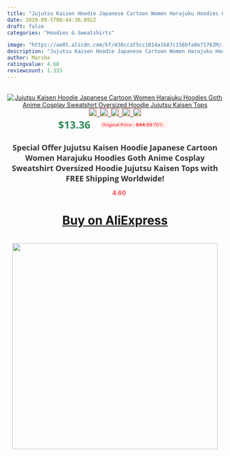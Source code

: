```yaml
---
title: "Jujutsu Kaisen Hoodie Japanese Cartoon Women Harajuku Hoodies Goth Anime Cosplay Sweatshirt Oversized Hoodie Jujutsu Kaisen Tops"
date: 2020-09-5T08:44:36.892Z
draft: false
categories: "Hoodies & Sweatshirts"

image: "https://ae01.alicdn.com/kf/H36ccaf5cc1014a1b87c156bfa8e71762M/Jujutsu-Kaisen-Hoodie-Japanese-Cartoon-Women-Harajuku-Hoodies-Goth-Anime-Cosplay-Sweatshirt-Oversized-Hoodie-Jujutsu-Kaisen.jpg"
description: "Jujutsu Kaisen Hoodie Japanese Cartoon Women Harajuku Hoodies Goth Anime Cosplay Sweatshirt Oversized Hoodie Jujutsu Kaisen Tops"
author: Marsha
ratingvalue: 4.60
reviewcount: 1.333
---
```

<br>
<div style="text-align: center;">
<a href="https://s.click.aliexpress.com/e/_A8EUKv" target="_blank" rel="nofollow noopener noreferrer"><img alt="Jujutsu Kaisen Hoodie Japanese Cartoon Women Harajuku Hoodies Goth Anime Cosplay Sweatshirt Oversized Hoodie Jujutsu Kaisen Tops" class="magnifier-image" src="https://ae01.alicdn.com/kf/H36ccaf5cc1014a1b87c156bfa8e71762M/Jujutsu-Kaisen-Hoodie-Japanese-Cartoon-Women-Harajuku-Hoodies-Goth-Anime-Cosplay-Sweatshirt-Oversized-Hoodie-Jujutsu-Kaisen.jpg_640x640.jpg">
<br>
<img style="border:1px solid salmon" src="https://ae01.alicdn.com/kf/H36ccaf5cc1014a1b87c156bfa8e71762M/Jujutsu-Kaisen-Hoodie-Japanese-Cartoon-Women-Harajuku-Hoodies-Goth-Anime-Cosplay-Sweatshirt-Oversized-Hoodie-Jujutsu-Kaisen.jpg_120x120.jpg">&nbsp;&nbsp;<img style="border:1px solid salmon" src="https://ae01.alicdn.com/kf/H1b2ccaaf9b1242bcbd32a111af4f0e39V/Jujutsu-Kaisen-Hoodie-Japanese-Cartoon-Women-Harajuku-Hoodies-Goth-Anime-Cosplay-Sweatshirt-Oversized-Hoodie-Jujutsu-Kaisen.jpg_120x120.jpg">&nbsp;&nbsp;<img style="border:1px solid salmon" src="https://ae01.alicdn.com/kf/Hacea61b7ee5a425fa34e5cbb30507a94k/Jujutsu-Kaisen-Hoodie-Japanese-Cartoon-Women-Harajuku-Hoodies-Goth-Anime-Cosplay-Sweatshirt-Oversized-Hoodie-Jujutsu-Kaisen.jpg_120x120.jpg">&nbsp;&nbsp;<img style="border:1px solid salmon" src="https://ae01.alicdn.com/kf/He1a2a03d21854c73a4538d25e6b7aa7eR/Jujutsu-Kaisen-Hoodie-Japanese-Cartoon-Women-Harajuku-Hoodies-Goth-Anime-Cosplay-Sweatshirt-Oversized-Hoodie-Jujutsu-Kaisen.jpg_120x120.jpg">&nbsp;&nbsp;<img style="border:1px solid salmon" src="https://ae01.alicdn.com/kf/H6fb59142a3e140e0a2c217ec00e72bbbw/Jujutsu-Kaisen-Hoodie-Japanese-Cartoon-Women-Harajuku-Hoodies-Goth-Anime-Cosplay-Sweatshirt-Oversized-Hoodie-Jujutsu-Kaisen.jpg_120x120.jpg"></a></div><br0>
<div style="text-align: center;"><span style="background-color: white; border: 0px; box-sizing: border-box; color: seagreen; display: inline-block; font-family: &quot;open sans&quot; , &quot;arial&quot; , &quot;helvetica&quot; , sans-serif , &quot;heiti&quot;; font-size: 24px; font-stretch: inherit; font-weight: 700; line-height: inherit; margin: 0px 10px 0px 0px; padding: 0px; vertical-align: middle;">$13.36 </span>
<span style="background: rgb(255 , 241 , 241); border-radius: 3px; border: 0px; box-sizing: border-box; color: #ff4747; display: inline-block; font-family: inherit; font-size: 12px; font-stretch: inherit; font-style: inherit; font-variant: inherit; font-weight: 600; line-height: inherit; margin: 0px; padding: 2px 5px; transform: scale(0.9); vertical-align: middle;">Original Price : <b style="text-decoration: line-through;">$44.53 </b> 70%&nbsp;&nbsp;</span></div>
<h1 style="color: #333333; display: inline-block; font-family: &quot;open sans&quot; , &quot;arial&quot; , &quot;helvetica&quot; , sans-serif , &quot;heiti&quot;; font-size: 18px; font-stretch: inherit; font-weight: 700; text-align: center;">Special Offer Jujutsu Kaisen Hoodie Japanese Cartoon Women Harajuku Hoodies Goth Anime Cosplay Sweatshirt Oversized Hoodie Jujutsu Kaisen Tops with FREE Shipping Worldwide!</h1>
<div style="color: #ff4747; text-align: center;">
<img src="https://4.bp.blogspot.com/-M0ZcTcb-5uY/XleCXlxnR4I/AAAAAAAAAEc/OrjgMkXV1oMQFaCRZj5HQwOCBcu3w1FegCPcBGAYYCw/s1600/star.png" style="height: 15px;">&nbsp;<b>4.60</b></div>
<div class="button_cont" align="center"><a class="buynow_a" href="https://s.click.aliexpress.com/e/_A8EUKv" target="_blank" rel="nofollow noopener noreferrer"><H1>Buy on AliExpress</H1></a></div><br>
<div class="separator" style="clear: both; text-align: center;">
<img src="https://lh3.googleusercontent.com/-pTy5HemUv9M/XlePHvY0dAI/AAAAAAAAAE4/0nX5iRUoIWY8eMW9Dpxeirr157OZliDIgCLcBGAsYHQ/s1600/badge.gif" width="480">
</div>
